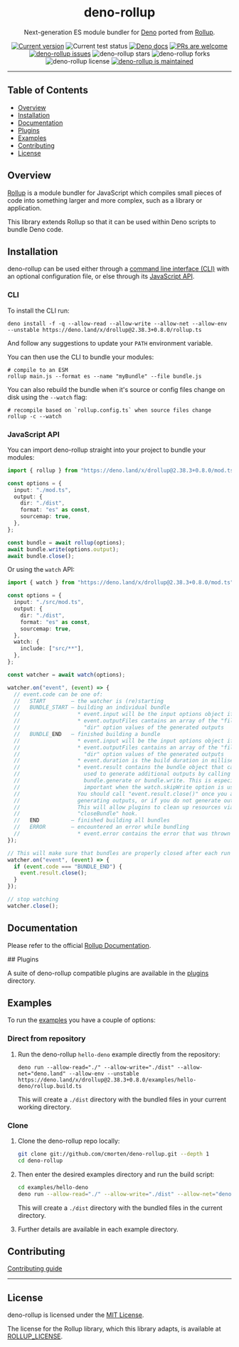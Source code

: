 <p align="center">
  <h1 align="center">deno-rollup</h1>
</p>
<p align="center">
Next-generation ES module bundler for <a href="https://deno.land/">Deno</a> ported from <a href="https://github.com/rollup/rollup">Rollup</a>.</p>
<p align="center">
   <a href="https://github.com/cmorten/deno-rollup/tags/"><img src="https://img.shields.io/github/tag/cmorten/deno-rollup" alt="Current version" /></a>
   <img src="https://github.com/cmorten/deno-rollup/workflows/Test/badge.svg" alt="Current test status" />
   <a href="https://doc.deno.land/https/deno.land/x/drollup/mod.ts"><img src="https://doc.deno.land/badge.svg" alt="Deno docs" /></a>
   <a href="http://makeapullrequest.com"><img src="https://img.shields.io/badge/PRs-welcome-brightgreen.svg" alt="PRs are welcome" /></a>
   <a href="https://github.com/cmorten/deno-rollup/issues/"><img src="https://img.shields.io/github/issues/cmorten/deno-rollup" alt="deno-rollup issues" /></a>
   <img src="https://img.shields.io/github/stars/cmorten/deno-rollup" alt="deno-rollup stars" />
   <img src="https://img.shields.io/github/forks/cmorten/deno-rollup" alt="deno-rollup forks" />
   <img src="https://img.shields.io/github/license/cmorten/deno-rollup" alt="deno-rollup license" />
   <a href="https://github.com/cmorten/deno-rollup/graphs/commit-activity"><img src="https://img.shields.io/badge/Maintained%3F-yes-green.svg" alt="deno-rollup is maintained" /></a>
</p>

---

## Table of Contents

- [Overview](#overview)
- [Installation](#installation)
- [Documentation](#documentation)
- [Plugins](#plugins)
- [Examples](#examples)
- [Contributing](#contributing)
- [License](#license)

## Overview

[Rollup](https://github.com/rollup/rollup) is a module bundler for JavaScript which compiles small pieces of code into something larger and more complex, such as a library or application.

This library extends Rollup so that it can be used within Deno scripts to bundle Deno code.

## Installation

deno-rollup can be used either through a [command line interface (CLI)](https://rollupjs.org/guide/en/#command-line-reference) with an optional configuration file, or else through its [JavaScript API](https://rollupjs.org/guide/en/#javascript-api).

### CLI

To install the CLI run:

```console
deno install -f -q --allow-read --allow-write --allow-net --allow-env --unstable https://deno.land/x/drollup@2.38.3+0.8.0/rollup.ts
```

And follow any suggestions to update your `PATH` environment variable.

You can then use the CLI to bundle your modules:

```console
# compile to an ESM
rollup main.js --format es --name "myBundle" --file bundle.js
```

You can also rebuild the bundle when it's source or config files change on disk using the `--watch` flag:

```console
# recompile based on `rollup.config.ts` when source files change
rollup -c --watch
```

### JavaScript API

You can import deno-rollup straight into your project to bundle your modules:

```ts
import { rollup } from "https://deno.land/x/drollup@2.38.3+0.8.0/mod.ts";

const options = {
  input: "./mod.ts",
  output: {
    dir: "./dist",
    format: "es" as const,
    sourcemap: true,
  },
};

const bundle = await rollup(options);
await bundle.write(options.output);
await bundle.close();
```

Or using the `watch` API:

```ts
import { watch } from "https://deno.land/x/drollup@2.38.3+0.8.0/mod.ts";

const options = {
  input: "./src/mod.ts",
  output: {
    dir: "./dist",
    format: "es" as const,
    sourcemap: true,
  },
  watch: {
    include: ["src/**"],
  },
};

const watcher = await watch(options);

watcher.on("event", (event) => {
  // event.code can be one of:
  //   START        — the watcher is (re)starting
  //   BUNDLE_START — building an individual bundle
  //                  * event.input will be the input options object if present
  //                  * event.outputFiles cantains an array of the "file" or
  //                    "dir" option values of the generated outputs
  //   BUNDLE_END   — finished building a bundle
  //                  * event.input will be the input options object if present
  //                  * event.outputFiles cantains an array of the "file" or
  //                    "dir" option values of the generated outputs
  //                  * event.duration is the build duration in milliseconds
  //                  * event.result contains the bundle object that can be
  //                    used to generate additional outputs by calling
  //                    bundle.generate or bundle.write. This is especially
  //                    important when the watch.skipWrite option is used.
  //                  You should call "event.result.close()" once you are done
  //                  generating outputs, or if you do not generate outputs.
  //                  This will allow plugins to clean up resources via the
  //                  "closeBundle" hook.
  //   END          — finished building all bundles
  //   ERROR        — encountered an error while bundling
  //                  * event.error contains the error that was thrown
});

// This will make sure that bundles are properly closed after each run
watcher.on("event", (event) => {
  if (event.code === "BUNDLE_END") {
    event.result.close();
  }
});

// stop watching
watcher.close();
```

## Documentation

Please refer to the official [Rollup Documentation](https://rollupjs.org).

## Plugins

A suite of deno-rollup compatible plugins are available in the [plugins](./plugins) directory.

## Examples

To run the [examples](./examples) you have a couple of options:

### Direct from repository

1. Run the deno-rollup `hello-deno` example directly from the repository:

   ```console
   deno run --allow-read="./" --allow-write="./dist" --allow-net="deno.land" --allow-env --unstable https://deno.land/x/drollup@2.38.3+0.8.0/examples/hello-deno/rollup.build.ts
   ```

   This will create a `./dist` directory with the bundled files in your current working directory.

### Clone

1. Clone the deno-rollup repo locally:

   ```bash
   git clone git://github.com/cmorten/deno-rollup.git --depth 1
   cd deno-rollup
   ```

1. Then enter the desired examples directory and run the build script:

   ```bash
   cd examples/hello-deno
   deno run --allow-read="./" --allow-write="./dist" --allow-net="deno.land" --allow-env --unstable ./rollup.build.ts
   ```

   This will create a `./dist` directory with the bundled files in the current directory.

1. Further details are available in each example directory.

## Contributing

[Contributing guide](https://github.com/cmorten/deno-rollup/blob/main/.github/CONTRIBUTING.md)

---

## License

deno-rollup is licensed under the [MIT License](./LICENSE.md).

The license for the Rollup library, which this library adapts, is available at [ROLLUP_LICENSE](./ROLLUP_LICENSE.md).
